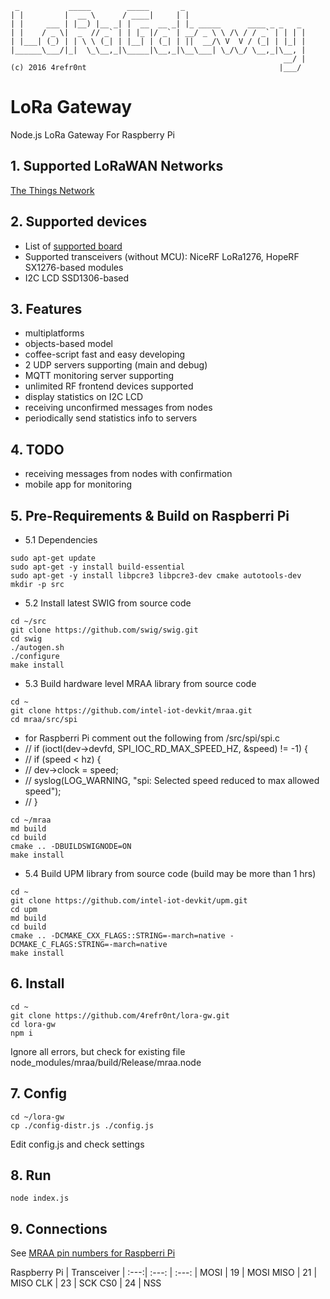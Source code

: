 ```
 _           _____        _____       _
| |         |  __ \      / ____|     | |
| |     ___ | |__) |__ _| |  __  __ _| |_ _____      ____ _ _   _
| |    / _ \|  _  // _` | | |_ |/ _` | __/ _ \ \ /\ / / _` | | | |
| |___| (_) | | \ \ (_| | |__| | (_| | ||  __/\ V  V / (_| | |_| |
|______\___/|_|  \_\__,_|\_____|\__,_|\__\___| \_/\_/ \__,_|\__, |
                                                             __/ |
(c) 2016 4refr0nt                                           |___/
```
# LoRa Gateway
Node.js LoRa Gateway For Raspberry Pi

## 1. Supported LoRaWAN Networks
[The Things Network](http://thethingsnetwork.org/)

## 2. Supported devices
* List of [supported board](https://github.com/intel-iot-devkit/mraa#supported-boards)
* Supported transceivers (without MCU): NiceRF LoRa1276, HopeRF SX1276-based modules
* I2C LCD SSD1306-based

## 3. Features
* multiplatforms
* objects-based model
* coffee-script fast and easy developing
* 2 UDP servers supporting (main and debug)
* MQTT monitoring server supporting
* unlimited RF frontend devices supported
* display statistics on I2C LCD
* receiving unconfirmed messages from nodes
* periodically send statistics info to servers

## 4. TODO
* receiving messages from nodes with confirmation
* mobile app for monitoring

## 5. Pre-Requirements & Build on Raspberri Pi
* 5.1 Dependencies
```
sudo apt-get update
sudo apt-get -y install build-essential
sudo apt-get -y install libpcre3 libpcre3-dev cmake autotools-dev
mkdir -p src
```
* 5.2 Install latest SWIG from source code
```
cd ~/src
git clone https://github.com/swig/swig.git
cd swig
./autogen.sh
./configure
make install
```
* 5.3 Build hardware level MRAA library from source code
```
cd ~
git clone https://github.com/intel-iot-devkit/mraa.git
cd mraa/src/spi
```
* for Raspberri Pi comment out the following from /src/spi/spi.c
* // if (ioctl(dev->devfd, SPI_IOC_RD_MAX_SPEED_HZ, &speed) != -1) {
* // if (speed < hz) {
* // dev->clock = speed;
* // syslog(LOG_WARNING, "spi: Selected speed reduced to max allowed speed");
* // }
```
cd ~/mraa
md build
cd build
cmake .. -DBUILDSWIGNODE=ON
make install
```
* 5.4 Build UPM library from source code (build may be more than 1 hrs)
```
cd ~
git clone https://github.com/intel-iot-devkit/upm.git
cd upm
md build
cd build
cmake .. -DCMAKE_CXX_FLAGS::STRING=-march=native -DCMAKE_C_FLAGS:STRING=-march=native
make install
```
## 6. Install
```
cd ~
git clone https://github.com/4refr0nt/lora-gw.git
cd lora-gw
npm i
```
Ignore all errors, but check for existing file node_modules/mraa/build/Release/mraa.node
## 7. Config
```
cd ~/lora-gw
cp ./config-distr.js ./config.js
```
Edit config.js and check settings
## 8. Run
```
node index.js
```
## 9. Connections
See [MRAA pin numbers for Raspberri Pi](http://iotdk.intel.com/docs/master/mraa/rasppi.html)

Raspberry Pi | Transceiver
| :---:| :---: | :---: |
MOSI | 19 | MOSI
MISO | 21 | MISO
CLK  | 23 | SCK
CS0  | 24 | NSS
